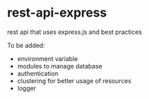 # rest-api-express
rest api that uses express.js and best practices

To be added:
- environment variable
- modules to manage database
- authentication
- clustering for better usage of resources
- logger
